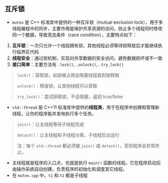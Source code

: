 ## 互斥锁

- `mutex` 是 C++ 标准库中提供的一种互斥锁（mutual exclusion lock），用于多线程编程中的同步，主要作用是保护共享资源的访问，防止多个线程同时修改同一个数据，导致竞态条件（race condition），主要特点如下：

1. **互斥锁**：一次只允许一个线程拥有锁，其他线程必须等待锁释放后才能继续执行临界区代码
2. **线程安全**：通过锁机制，实现对共享数据的安全访问，避免数据损坏或不一致
3. **接口简单**：主要方法有 `.lock()`, `.unlock()`, `.try_lock()`

> `lock()`：获取锁，如锁被占用会阻塞线程直到锁释放
>
> `unlock()`：释放锁，让其他线程可以获取
>
> `try_lock()`：尝试获取锁，不会阻塞，返回 true/false

- `std::thread` 是 C++11 标准库中提供的**线程类**，用于在程序中创建和管理新线程，让你的程序能并发地执行多个任务。

> `join()`：让主线程等待子线程完成
>
> `detach()`：让主线程和子线程分离，子线程后台运行
>
> 注：每个 `std::thread` 都必须被 `join()` 或 `detach()`，否则程序会异常终止。

- 主线程就是程序的入口点，也就是执行 `main()` 函数的线程。它在程序启动后由操作系统自动创建，负责程序的初始化和调度其它线程。
- 在 `mutex.cpp` 中，`t1` 和 `t2` 都是子线程

